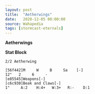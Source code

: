 ```yaml
---
layout: post
title:  "Aetherwings"
date:   2020-12-05 00:00:00
source: Wahapedia
tags: [stormcast-eternals]
---
```


**Aetherwings**

**Stat Block**
```
2/2 Aetherwing
```

```
[56f442]M     W     B     Sa    [-]
12"   2     6     -     
[e85545]Weapons[-]
[c6c930]Beak and Claws[-]
1"     A:2    H:4+   W:3+   R:-    D:1   
```
    